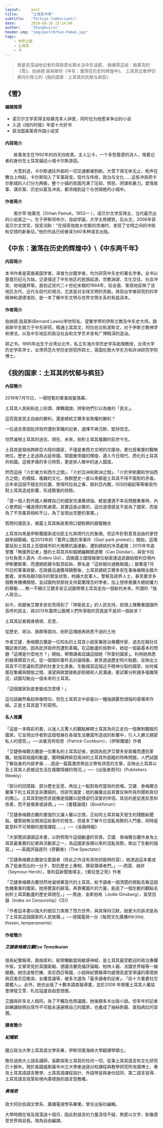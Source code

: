 ```yaml
---
layout:     post
title:      "土耳其书单"
subtitle:   "Türkiye Cumhuriyeti"
date:       2018-08-18 13:14:00
author:     "Zhanghuirui"
header-img: "img/post/Orhan-Pamuk.jpg"
tags:
    - 世界之窗
    - 土耳其
    - 书
---
```



> 曾是资深战地记者的周轶君长期关注中东话题，
> 她推荐这些：帕慕克的《雪》、伯纳德·路易斯的《中东：激荡在历史的辉煌中》，
> 土耳其记者伊切·泰玛尔库兰的《我的国家：土耳其的忧郁与疯狂》

## 《雪》

#### 编辑推荐

- 诺贝尔文学奖得主帕慕克本人钟爱，同时也为他惹来争议的小说 
- 入选《纽约时报》年度十大好书
- 获法国美第奇外国小说奖

#### 内容简介

　　故事发生在1992年的四天四夜里。主人公卡，一个多愁善感的诗人，借着记者的身份在土耳其偏远小城卡尔斯游逛。

　　大雪封途，卡尔斯通往外部的一切交通都被割断。大雪下得无休无止，枪声在舞台上响起，卡尔斯陷入了军事政变。现代与传统，政治与文化……这些冲突把卡尔斯城的人们分为两极，整个小镇的氛围充满了压抑、愤怒、阴谋和暴力。爱情故事、谋杀案、历史纠葛及冲突，都浓缩到这个与世隔绝的小城中。

#### 作者简介

　　奥尔罕·帕慕克（Orhan Pamuk，1952— ），诺贝尔文学奖得主，当代最杰出的小说家之一。生于伊斯坦布尔，自幼学画，大学主修建筑，后从文。2006年获诺贝尔文学奖，授奖词称：“在探索他故乡忧郁的灵魂时，发现了文明之间的冲突和交错的新象征。”他的作品已经被译为60多种语言出版。

## 《中东：激荡在历史的辉煌中》\《中东两千年》

#### 内容简介

本书作者是英裔美国学者，译者为台籍学者，均为研究中东史的著名学者。全书以基督历纪元为始，记录描述了中东地区的民族起源、宗教渊源、文化交往、社会冲突、地域疆界等。直到近现代二十世纪末期的1994年，较全面、客观地反映了该地区古代、近代与现代的境况，尤其是对全球文明的贡献。体现出学者研究的科学精神和道德准则，是一本了解中东文明与世界文明关系的有益读本。

#### 作者简介

伯纳德.路易斯(Bernard Lewis)举世知名、望重学界的伊斯兰教及中东史大师。路易斯毕生致力于中东研究，精通土耳其文、阿拉伯文和波斯文，对于伊斯兰教神学和律法，以及中东地区的政治社会和文学艺术皆有广博精深的造诣。

郑之书，1965年出生于台湾台北市，私立东海大学历史学系助理教授，台湾大学历史学系学士，台湾师范大学历史研究所硕士，英国伦敦大学东方和非洲研究学院博士。

## 《我的国家：土耳其的忧郁与疯狂》

#### **內容簡介**

2016年7月15日，一場短暫的軍事政變落幕，

土耳其人民紛紛走上街頭、揮舞國旗，捍衛他們引以為傲的「民主」。

這究竟是民主自由的勝利，還是總統艾爾多安政權的勝利？

一位過去曾因批評政府遭到革職的記者，選擇不再沉默、堅持信念。

坦然凝視土耳其的過去、現在、未來，剖析土耳其複雜的前世今生。

土耳其是個地跨歐亞大陸的國家，不僅是東西方文明的交匯地，更位居重要的戰略地位。歷史上走過拜占庭帝國、鄂圖曼帝國的輝煌，邁入今日現代、西化的土耳其共和國。這樣矛盾的多元特質，更是旅人眼中的迷人國度。

然而這座「介於東方和西方之間」、「介於亞洲和歐洲之間」、「介於伊斯蘭和世俗西方之間」的橋樑，複雜的文化、族群歷史一直以來都是土耳其不得不面對的矛盾。近年來這個不穩定的位置，使得阿拉伯之春，敘利亞內戰，ISIS的崛起等等衝突均對土耳其造成影響，形成緊張的局勢。

「當一個人對外國人解釋自己的國家充滿著煩惱、總是遭遇不幸且問題重重時，內心會燃起一種道德的焦慮感。其實這是必要的，這份道德感並不是為了國家，而是為了不背棄真相和不公，為了呈現出完整的事實。」

質問何謂民主，揭露土耳其執政黨用口號粉飾的甜蜜糖衣

土耳其向來是伊斯蘭國家成功民主化與現代化的象徵。但近年針對意見自由的掌控越來越緊縮，從2013年的「蓋齊公園抗爭事件（Gezi park protest）」開始，這場蔓延到土耳其上百個城市的大規模抗議運動，遭到總統的冷漠處理；2015年年底曾獲「無國界記者」獎的土耳其共和報總編輯鄧達爾（Can Dündar），與安卡拉分社負責人莒內（Erdem Gül），因揭露土國情報單位秘密運送武器給敘利亞境內伊斯蘭叛軍，而遭總統親令監禁起訴，罪名是「這些報社通敵叛國」；接著是7月15日的軍事政變，在政變迅速獲得鎮壓後，土耳其總統艾爾多安在事後展開全國大整肅，宣佈為期3個月的緊急狀態，拘捕大批軍人，警察及政界人士，甚至要求多個教育機構關閉，並試圖拘禁那些支持葛蘭理念的學者，加上想修憲擴大總統權力的舉動……無一不顯示艾爾多安正試圖帶領土耳其走向一個新的未來，所謂的「強人政治」。

如今，政變後艾爾多安反而得到了「捍衛民主」的人民支持。街頭上揮舞著國旗所高呼的民主，與2013年蓋齊公園裡人們所爭取的究竟是不是同一個訴求？

土耳其記者親身檢視、反思，

從歷史、政治、族群等面向，剖析這塊她再熟悉不過的土地

作者艾婕．泰梅爾古蘭是一位知名的土耳其小說家兼政治專欄作家，過去在報社任職記者的她，因為批評政府而遭到革職。在這動盪的局勢中，她從一個最基本的問題「這裡是什麼地方？」開始，帶領讀者認識這個她「所愛的國家」。利用她熟悉的報導撰寫方式，從一個個的事件去討論現象，甚至透過歷史照片點題，反映出土耳其不可思議和荒謬的社會文化表象。生動描寫這個近乎精神分裂的國家，如何搖擺在集權與開放之間、渴望與歐盟接軌卻拒絕和人民溝通，更試著分析諸多複雜現況，試圖勾勒出一個未來的土耳其。

「這個國家到底會變成怎麼樣！」

這句話雖然看起來像問句，但在土耳其文中卻是以一種強調憂愁煩惱的感嘆來作結。正是土耳其當下的寫照。

#### **名人推薦**

「這是一本精彩的書，以迷人又驚人的觀點解釋土耳其為何正走向一個專制獨裁的國家。它呈現出作者對這個發展在各個生活層面所造成的影響中，引人入勝又親密私人的感受。」──派崔克柯伯恩（Patrick Cockburn），《伊斯蘭國》作者

「艾婕泰梅爾古蘭是一位著名的土耳其記者，她因為批評艾爾多安政權而遭到革職。她描寫祖國的動盪，闡明橫跨歐亞兩洲的土耳其所面臨的特殊問題，人們試圖了解自身的內部矛盾……透過一篇篇激昂熱血又帶有詩意的文章，反映出土耳其以及土耳其人民被迫生活在複雜情緒的現況。」──《出版者周刊》（Publishers Weekly）

「部分的回憶錄、部分歷史反思、再加上一點對政府當局的悲嘆。艾婕．泰梅爾古蘭筆下的土耳其並非讚揚的，但卻充滿愛；她的嚴厲出自真實反映所見所聞和真切的關心。土耳其對她而言就像是個難以捉摸卻仍深愛的伴侶，其目的是促進反思和改善，而不是傷害或誹謗。」──《書籍論壇》（Bookforum）

「艾婕泰梅爾古蘭的書強烈又讓人難以忘懷，正如同土耳其每天發生的殘酷新聞般。儘管她無法預測這些事件的發生，但是本了解今日混亂局勢的入門書，同時是能意料不可預期的進階課程……」──《金融時報》

「大家應該讀讀這本書，以對照現今這個動盪的背景。艾婕．泰梅爾古蘭作身為土耳其最重要的記者與活動家之一，為這國家長期以來的混亂局勢，做出了生動的描寫。」──英國評論週刊《旁觀者》（The Spectator）

「艾婕泰梅爾古蘭是位愛國者（除此之外沒有其他詞能夠形容），她透過這本書成為了挺身而出的一分子，對抗歷史上專制、罪惡領導者們。」──西莫．赫許（Seymour Hersh），普利茲新聞獎得主，《賓拉登之死》作者

「艾婕泰梅爾古蘭坦然地凝視著當代的土耳其，給予讀者一個清楚的視點去看這個危機重重的國家。她用豐富的辭藻，再靠著圖片的力量，創造了一個生動的觀點去剖析土耳其動盪的歷史與現在。」──喬迪．金斯伯格（Jodie Ginsberg），查禁目錄（Index on Censorship）CEO

「作者這本書以強大的號召力席捲了西方世界，與其保持沉默，她更大的訴求是為了土耳其這個國家的人民發聲。」──德國電視一台《每周文化廣播ttt》（titel, thesen, temperamente）

#### **作者簡介**

##### **艾婕泰梅爾古蘭Ece Temelkuran**

擅長紀實報導，風格犀利，經常觸動當局敏感神經，是土耳其最受歡迎的政治專欄作家。文章常見於英國衛報、德國法蘭克福評論報、柏林人報、法國世界報等一線媒體。她住過黎巴嫩、突尼西亞等國，小說與紀實報導均處理高度受爭議的庫德族與亞美尼亞衝突、女權意識等，被多次選為「最多讀者的記者」、「前十大重要社交媒體人」。此外，她也出版了十數本調查報導書，並於2008 年榮獲土耳其人權協會頒發艾雪．札拉寇盧自由思想獎。

艾婕與許多文人相同，為了不觸及危險議題，她後期多半出版小說。但多年的記者訓練讓她明白寫作不可能永遠避開自己的國家，也養成了抽絲剝繭、直指病灶的習慣。

#### **譯者簡介**

##### **紀耀凱**

國立政治大學土耳其語文學系畢，伊斯坦堡海峽大學翻譯學碩士。

擔任過政大土語系講師，喜歡探索土耳其的任何一切，從事土耳其語言和文化研究已十餘年。現於美國威斯康辛州立大學麥迪遜分校課程與教學研究所攻讀博士，專攻土耳其語語言教學、土耳其語課程設計、外語學習與身份認同、第二語言習得、土耳其語言政策和境內庫德族的語言受教權。

##### **黃楷君**

政大阿拉伯語文學系、廣播電視學系畢業，曾任出版社編輯。

大學時期在埃及晃蕩過十個月，因此對語言的力量深信不疑，熱愛以文字、影像感受世界與自我。現為自由編譯。